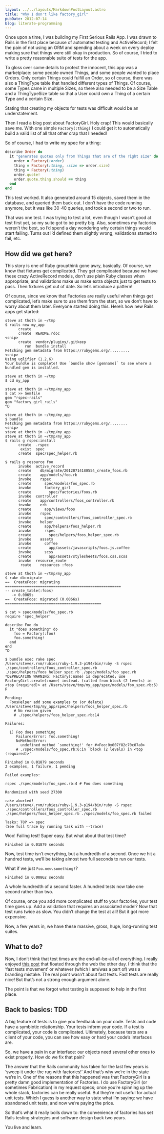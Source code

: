 ```yaml
---
layout: ../../layouts/MarkdownPostLayout.astro
title: "Why I don't like factory_girl"
pubDate: 2012-07-14
blog: literate-programming
---
```



Once upon a time, I was building my First Serious Rails App. I was drawn to Rails in the first place because of automated testing and ActiveRecord; I felt the pain of not using an ORM and spending about a week on every deploy making sure that things were still okay in production. So of course, I tried to write a pretty reasonable suite of tests for the app.

To gloss over some details to protect the innocent, this app was a marketplace: some people owned Things, and some people wanted to place Orders. Only certain Things could fulfill an Order, so of course, there was also a ThingType table that handled different types of Things. Of course, some Types came in multiple Sizes, so there also needed to be a Size Table and a ThingTypeSize table so that a User could own a Thing of a certain Type and a certain Size.

Stating that creating my objects for tests was difficult would be an understatement.

Then I read a blog post about FactoryGirl. Holy crap! This would basically save me. With one simple `Factory(:thing)` I could get it to automatically build a valid list of all that other crap that I needed!

So of course, I had to write my spec for a thing:

```ruby
describe Order do
  it "generates quotes only from Things that are of the right size" do
    order = Factory(:order)
    thing = Factory(:thing, :size => order.size)
    thing = Factory(:thing)
    order.quote!
    order.quote.thing.should == thing
  end
end
```

This test worked. It also generated around 15 objects, saved them in the database, and queried them back out. I don’t have the code running anymore, but it was like 30-40 queries, and took a second or two to run.

That was one test. I was trying to test a lot, even though I wasn’t good at test first yet, so my suite got to be pretty big. Also, sometimes my factories weren’t the best, so I’d spend a day wondering why certain things would start failing. Turns out I’d defined them slightly wrong, validations started to fail, etc.

## How did we get here?

This story is one of Ruby groupthink gone awry, basically. Of course, we know that fixtures get complicated. They get complicated because we have these crazy ActiveRecord models, don’t use plain Ruby classes when appropriate, and validations make us make extra objects just to get tests to pass. Then fixtures get out of date. So let’s introduce a pattern!

Of course, since we know that Factories are really useful when things get complicated, let’s make sure to use them from the start, so we don’t have to worry about them later. Everyone started doing this. Here’s how new Rails apps get started:

```
steve at thoth in ~/tmp
$ rails new my_app
      create  
      create  README.rdoc
<snip>
      create  vendor/plugins/.gitkeep
         run  bundle install
Fetching gem metadata from https://rubygems.org/.........
<snip>
Using uglifier (1.2.6) 
Your bundle is complete! Use `bundle show [gemname]` to see where a bundled gem is installed.

steve at thoth in ~/tmp
$ cd my_app 

steve at thoth in ~/tmp/my_app
$ cat >> Gemfile
gem "rspec-rails"
gem "factory_girl_rails"
^D

steve at thoth in ~/tmp/my_app
$ bundle
Fetching gem metadata from https://rubygems.org/........
<snip>
steve at thoth in ~/tmp/my_app
steve at thoth in ~/tmp/my_app
$ rails g rspec:install                                                   
      create  .rspec
       exist  spec
      create  spec/spec_helper.rb

$ rails g resource foo
      invoke  active_record
      create    db/migrate/20120714180554_create_foos.rb
      create    app/models/foo.rb
      invoke    rspec
      create      spec/models/foo_spec.rb
      invoke      factory_girl
      create        spec/factories/foos.rb
      invoke  controller
      create    app/controllers/foos_controller.rb
      invoke    erb
      create      app/views/foos
      invoke    rspec
      create      spec/controllers/foos_controller_spec.rb
      invoke    helper
      create      app/helpers/foos_helper.rb
      invoke      rspec
      create        spec/helpers/foos_helper_spec.rb
      invoke    assets
      invoke      coffee
      create        app/assets/javascripts/foos.js.coffee
      invoke      scss
      create        app/assets/stylesheets/foos.css.scss
      invoke  resource_route
       route    resources :foos

steve at thoth in ~/tmp/my_app
$ rake db:migrate                                                         
==  CreateFoos: migrating =====================================================
-- create_table(:foos)
   -> 0.0065s
==  CreateFoos: migrated (0.0066s) ============================================

$ cat > spec/models/foo_spec.rb
require 'spec_helper'

describe Foo do
  it "does something" do
    foo = Factory(:foo)
    foo.something!
  end
end
^D

$ bundle exec rake spec       
/Users/steve/.rvm/rubies/ruby-1.9.3-p194/bin/ruby -S rspec ./spec/controllers/foos_controller_spec.rb ./spec/helpers/foos_helper_spec.rb ./spec/models/foo_spec.rb
*DEPRECATION WARNING: Factory(:name) is deprecated; use FactoryGirl.create(:name) instead. (called from block (2 levels) in <top (required)> at /Users/steve/tmp/my_app/spec/models/foo_spec.rb:5)
F

Pending:
  FoosHelper add some examples to (or delete) /Users/steve/tmp/my_app/spec/helpers/foos_helper_spec.rb
    # No reason given
    # ./spec/helpers/foos_helper_spec.rb:14

Failures:

  1) Foo does something
     Failure/Error: foo.something!
     NoMethodError:
       undefined method `something!' for #<Foo:0x007f82c70c07a0>
     # ./spec/models/foo_spec.rb:6:in `block (2 levels) in <top (required)>'

Finished in 0.01879 seconds
2 examples, 1 failure, 1 pending

Failed examples:

rspec ./spec/models/foo_spec.rb:4 # Foo does something

Randomized with seed 27300

rake aborted!
/Users/steve/.rvm/rubies/ruby-1.9.3-p194/bin/ruby -S rspec ./spec/controllers/foos_controller_spec.rb ./spec/helpers/foos_helper_spec.rb ./spec/models/foo_spec.rb failed

Tasks: TOP => spec
(See full trace by running task with --trace)
```

Woo! Failing test! Super easy. But what about that test time?

```
Finished in 0.01879 seconds
```

Now, test time isn’t everything, but a hundredth of a second. Once we hit a hundred tests, we’ll be taking almost two full seconds to run our tests.

What if we just `Foo.new.something!`?

```
Finished in 0.00862 seconds
```

A whole hundredth of a second faster. A hundred tests now take one second rather than two.

Of course, once you add more complicated stuff to your factories, your test time goes up. Add a validation that requires an associated model? Now that test runs twice as slow. You didn’t change the test at all! But it got more expensive.

Now, a few years in, we have these massive, gross, huge, long-running test suites.

## What to do?

Now, I don’t think that test times are the end-all-be-all of everything. I really enjoyed [this post](http://gmoeck.github.com/2012/07/09/dont-make-your-code-more-testable.html) that floated through the web the other day. I think that the ‘fast tests movement’ or whatever (which I am/was a part of) was a branding mistake. The real point wasn’t about fast tests. Fast tests are really nice! But that’s not a strong enough argument alone.

The point is that we forgot what testing is supposed to help in the first place.

## Back to basics: TDD

A big feature of tests is to give you feedback on your code. Tests and code have a symbiotic relationship. Your tests inform your code. If a test is complicated, your code is complicated. Ultimately, because tests are a client of your code, you can see how easy or hard your code’s interfaces are.

So, we have a pain in our interface: our objects need several other ones to exist properly. How do we fix that pain?

The answer that the Rails community has taken for the last few years is ‘sweep it under the rug with factories!’ And that’s why we’re in the state we’re in. One of the reasons that this happened was that FactoryGirl is a pretty damn good implementation of Factories. I do use FactoryGirl (or sometimes Fabrication) in my request specs; once you’re spinning up the whole stack, factories can be really useful. But they’re not useful for actual unit tests. Which I guess is another way to state what I’m saying: we have abandoned unit tests, and now we’re paying the price.

So that’s what it really boils down to: the convenience of factories has set Rails testing strategies and software design back two years.

You live and learn.
